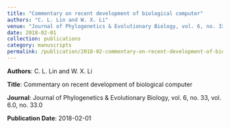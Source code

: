 ```yaml
---
title: "Commentary on recent development of biological computer"
authors: "C. L. Lin and W. X. Li"
venue: "Journal of Phylogenetics & Evolutionary Biology, vol. 6, no. 33, vol. 6.0, no. 33.0"
date: 2018-02-01
collection: publications
category: manuscripts
permalink: /publication/2018-02-commentary-on-recent-development-of-biological-computer
---
```


**Authors**: C. L. Lin and W. X. Li

**Title**: Commentary on recent development of biological computer

**Journal**: Journal of Phylogenetics & Evolutionary Biology, vol. 6, no. 33, vol. 6.0, no. 33.0

**Publication Date**: 2018-02-01
